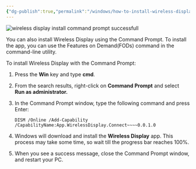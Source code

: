 ```yaml
---
{"dg-publish":true,"permalink":"/windows/how-to-install-wireless-display-in-windows-11/","tags":["public","windows","miracast"],"noteIcon":"1"}
---
```



 
 
![wireless display install command prompt successfull ](https://static1.makeuseofimages.com/wordpress/wp-content/uploads/2022/11/wireless-display-install-command-prompt-successfull-1.jpg)
 
 You can also install Wireless Display using the Command Prompt. To install the app, you can use the Features on Demand(FODs) command in the command-line utility.
 
 To install Wireless Display with the Command Prompt:
 
 1.  Press the **Win** key and type **cmd**.
 2.  From the search results, right-click on **Command Prompt** and select **Run as administrator.**
 3.  In the Command Prompt window, type the following command and press Enter:
     
      `DISM /Online /Add-Capability /CapabilityName:App.WirelessDisplay.Connect~~~~0.0.1.0` 
     
 4.  Windows will download and install the **Wireless Display** app. This process may take some time, so wait till the progress bar reaches 100%.
 5.  When you see a success message, close the Command Prompt window, and restart your PC.

